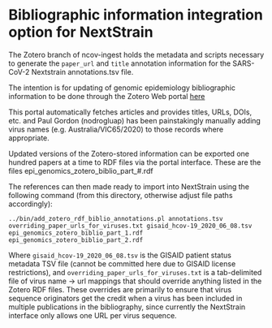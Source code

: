 # Bibliographic information integration option for NextStrain

The Zotero branch of ncov-ingest holds the metadata and scripts necessary to generate the ``paper_url`` and ``title`` annotation information for the SARS-CoV-2 Nextstrain annotations.tsv file.

The intention is for updating of genomic epidemiology bibliographic information to be done through the Zotero Web portal [here](https://www.zotero.org/groups/2512356/covid19_genomic_epidemiology_bibliography/library) 

This portal automatically fetches articles and provides titles, URLs, DOIs, etc. and Paul Gordon (nodrogluap) has been painstakingly manually adding virus names (e.g. Australia/VIC65/2020) to those records where appropriate.

Updated versions of the Zotero-stored information can be exported one hundred papers at a time to RDF files via the portal interface. These are the files epi_genomics_zotero_biblio_part_#.rdf

The references can then made ready to import into NextStrain using the following command (from this directory, otherwise adjust file paths accordingly):

``
../bin/add_zotero_rdf_biblio_annotations.pl annotations.tsv overriding_paper_urls_for_viruses.txt gisaid_hcov-19_2020_06_08.tsv epi_genomics_zotero_biblio_part_1.rdf epi_genomics_zotero_biblio_part_2.rdf
``

Where ```gisaid_hcov-19_2020_06_08.tsv``` is the GISAID patient status metadata TSV file (cannot be committed here due to GISAID license restrictions), and ```overriding_paper_urls_for_viruses.txt```
is a tab-delimited file of virus name -> url mappings that should override anything listed in the Zotero RDF files. These overrides are primarily to ensure that virus sequence originators get the credit when a virus has been included in multiple publications in the bibliography, since currently the NextStrain interface only allows one URL per virus sequence.
